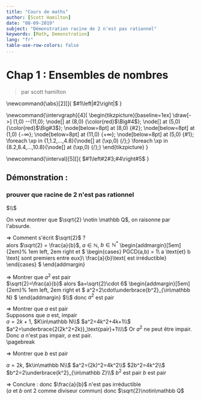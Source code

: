```yaml
---
title: "Cours de maths"
author: [Scott Hamilton]
date: "08-09-2019"
subject: "Démonstration racine de 2 n'est pas rationnel"
keywords: [Math, Demonstration]
lang: "fr"
table-use-row-colors: false
...
```


# Chap 1 : Ensembles de nombres

 > par scott hamilton

\newcommand{\abs}[2][]{
    $#1\left|#2\right|$
}

\newcommand{\intervgraph}[4]{
\begin{tikzpicture}[baseline=1ex]
    \draw[->] (1,0) --(11,0);
    \node[] at (8,0) {\color{red}$\Big#4$};
    \node[] at (5,0) {\color{red}$\Big#3$};
    \node[below=8pt] at (8,0) {#2};
    \node[below=8pt] at (1,0) {$-\infty$};
    \node[below=8pt] at (11,0) {$+\infty$};
    \node[below=8pt] at (5,0) {#1};
    \foreach \xp in {1,1.2,...,4.8}{\node[] at (\xp,0) {/};}
    \foreach \xp in {8.2,8.4,...,10.8}{\node[] at (\xp,0) {/};}
\end{tikzpicture}
}

\newcommand{\interval}[5][]{
    $#1\left#2#3;#4\right#5$
}


## Démonstration : 

### prouver que racine de 2 n'est pas rationnel  

$\\$  

On veut montrer que $\sqrt{2} \notin \mathbb Q$, on raisonne par l'absurde.
  
$\Rightarrow$ Comment s'écrit $\sqrt{2}$ ?  
alors $\sqrt{2} = \frac{a}{b}$, $a\in\mathbb N$, $b\in \mathbb N^*$
\begin{addmargin}[5em]{2em}% 1em left, 2em right
et 
$
\begin{cases}
PGCD(a,b) = 1\\
a \text{et} b \text{ sont premiers entre eux}\\
\frac{a}{b}\text{ est irréductible}
\end{cases}
$
\end{addmargin}  

$\Rightarrow$ Montrer que $a^2$ est pair  
$\sqrt{2}=\frac{a}{b}$ alors $a=\sqrt{2}\cdot 6$
\begin{addmargin}[5em]{2em}% 1em left, 2em right
et 
$
a^2=2\cdot\underbrace{b^2}_{\in\mathbb N}
$
\end{addmargin}
$\\$
donc $a^2$ est pair  

$\Rightarrow$ Montrer que $a$ est pair  
Supposons que $a$ est, impair  
$a=2k+1$, $K\in\mathbb N\\$
$a^2=4k^2+4k+1\\$
$a^2=\underbrace{2(2k^2+2k)}_\text{pair}+1\\\\$
Or $a^2$ ne peut être impair.  
Donc $a$ n'est pas impair, $a$ est pair.  
\pagebreak  

$\Rightarrow$ Montrer que $b$ est pair 

$a=2k$, $k\in\mathbb N\\$
$a^2=(2k)^2=4k^2\\$
$2b^2=4k^2\\$
$b^2=2\underbrace{k^2}_{\in\mathbb Z}\\$
$b^2$ est pair
$b$ est pair  

$\Rightarrow$ Conclure : donc $\frac{a}{b}$ n'est pas irréductible  
($a$ et $b$ ont $2$ comme diviseur commun)
donc $\sqrt{2}\notin\mathbb Q$